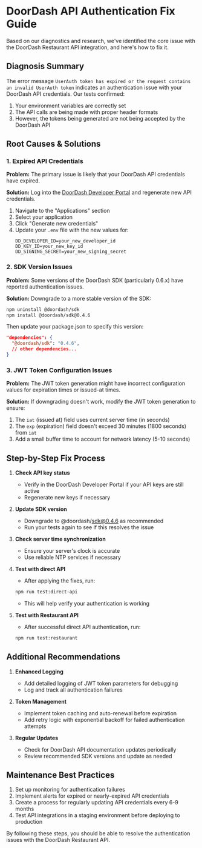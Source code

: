# DoorDash API Authentication Fix Guide

Based on our diagnostics and research, we've identified the core issue with the DoorDash Restaurant API integration, and here's how to fix it.

## Diagnosis Summary

The error message `UserAuth token has expired or the request contains an invalid UserAuth token` indicates an authentication issue with your DoorDash API credentials. Our tests confirmed:

1. Your environment variables are correctly set
2. The API calls are being made with proper header formats
3. However, the tokens being generated are not being accepted by the DoorDash API

## Root Causes & Solutions

### 1. Expired API Credentials

**Problem:** The primary issue is likely that your DoorDash API credentials have expired.

**Solution:** Log into the [DoorDash Developer Portal](https://developer.doordash.com/portal/) and regenerate new API credentials.

1. Navigate to the "Applications" section
2. Select your application
3. Click "Generate new credentials"
4. Update your `.env` file with the new values for:
   ```
   DD_DEVELOPER_ID=your_new_developer_id
   DD_KEY_ID=your_new_key_id
   DD_SIGNING_SECRET=your_new_signing_secret
   ```

### 2. SDK Version Issues

**Problem:** Some versions of the DoorDash SDK (particularly 0.6.x) have reported authentication issues.

**Solution:** Downgrade to a more stable version of the SDK:

```bash
npm uninstall @doordash/sdk
npm install @doordash/sdk@0.4.6
```

Then update your package.json to specify this version:

```json
"dependencies": {
  "@doordash/sdk": "0.4.6",
  // other dependencies...
}
```

### 3. JWT Token Configuration Issues

**Problem:** The JWT token generation might have incorrect configuration values for expiration times or issued-at times.

**Solution:** If downgrading doesn't work, modify the JWT token generation to ensure:

1. The `iat` (issued at) field uses current server time (in seconds)
2. The `exp` (expiration) field doesn't exceed 30 minutes (1800 seconds) from `iat`
3. Add a small buffer time to account for network latency (5-10 seconds)

## Step-by-Step Fix Process

1. **Check API key status**
   - Verify in the DoorDash Developer Portal if your API keys are still active
   - Regenerate new keys if necessary

2. **Update SDK version**
   - Downgrade to @doordash/sdk@0.4.6 as recommended
   - Run your tests again to see if this resolves the issue

3. **Check server time synchronization**
   - Ensure your server's clock is accurate
   - Use reliable NTP services if necessary

4. **Test with direct API**
   - After applying the fixes, run:
   ```bash
   npm run test:direct-api
   ```
   - This will help verify your authentication is working

5. **Test with Restaurant API**
   - After successful direct API authentication, run:
   ```bash
   npm run test:restaurant
   ```

## Additional Recommendations

1. **Enhanced Logging**
   - Add detailed logging of JWT token parameters for debugging
   - Log and track all authentication failures

2. **Token Management**
   - Implement token caching and auto-renewal before expiration
   - Add retry logic with exponential backoff for failed authentication attempts

3. **Regular Updates**
   - Check for DoorDash API documentation updates periodically
   - Review recommended SDK versions and update as needed

## Maintenance Best Practices

1. Set up monitoring for authentication failures
2. Implement alerts for expired or nearly-expired API credentials
3. Create a process for regularly updating API credentials every 6-9 months
4. Test API integrations in a staging environment before deploying to production

By following these steps, you should be able to resolve the authentication issues with the DoorDash Restaurant API. 